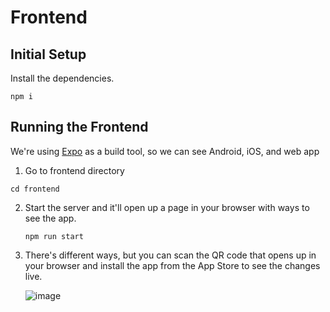 # Frontend

## Initial Setup
Install the dependencies.
```
npm i
```

## Running the Frontend
We're using [Expo](https://docs.expo.dev/) as a build tool, so we can see Android, iOS, and web app

1. Go to frontend directory
```
cd frontend
```

2. Start the server and it'll open up a page in your browser with ways to see the app.
    ```
    npm run start
    ```

3. There's different ways, but you can scan the QR code that opens up in your browser and install the app from the App Store to see the changes live.

    ![image](https://user-images.githubusercontent.com/39676137/136668709-4fa30750-06a2-4c2d-826a-de1759d17942.png)


